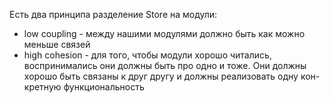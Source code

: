  Есть два принципа разделение Store на модули:

- low coupling - между нашими модулями должно быть как можно меньше связей
- high cohesion - для того, чтобы модули хорошо читались, воспринимались они должны быть
про одно и тоже. Они должны хорошо быть связаны к друг другу и должны реализовать одну кон-
кретную функциональность